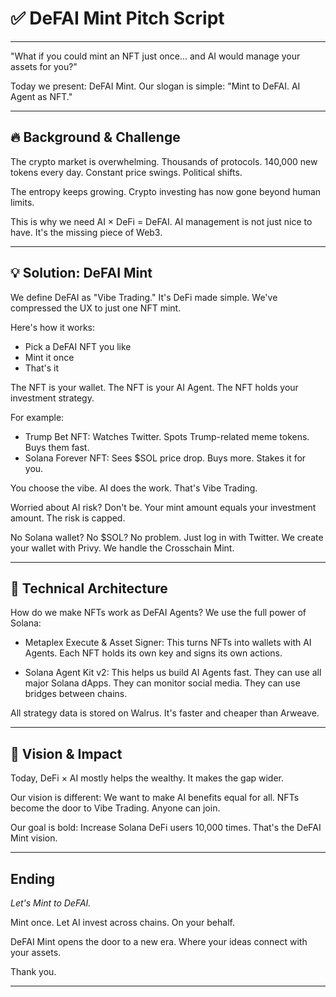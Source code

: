# ✅ DeFAI Mint Pitch Script

---

"What if you could mint an NFT just once... and AI would manage your assets for you?"

Today we present: DeFAI Mint.
Our slogan is simple: "Mint to DeFAI. AI Agent as NFT."

---

## 🔥 Background & Challenge

The crypto market is overwhelming.
Thousands of protocols.
140,000 new tokens every day.
Constant price swings.
Political shifts.

The entropy keeps growing.
Crypto investing has now gone beyond human limits.

This is why we need AI × DeFi = DeFAI.
AI management is not just nice to have.
It's the missing piece of Web3.

---

## 💡 Solution: DeFAI Mint

We define DeFAI as "Vibe Trading."
It's DeFi made simple.
We've compressed the UX to just one NFT mint.

Here's how it works:

- Pick a DeFAI NFT you like
- Mint it once
- That's it

The NFT is your wallet.
The NFT is your AI Agent.
The NFT holds your investment strategy.

For example:

- Trump Bet NFT: Watches Twitter. Spots Trump-related meme tokens. Buys them fast.
- Solana Forever NFT: Sees $SOL price drop. Buys more. Stakes it for you.

You choose the vibe.
AI does the work.
That's Vibe Trading.

Worried about AI risk?
Don't be.
Your mint amount equals your investment amount.
The risk is capped.

No Solana wallet? No $SOL?
No problem.
Just log in with Twitter.
We create your wallet with Privy.
We handle the Crosschain Mint.

---

## 🧠 Technical Architecture

How do we make NFTs work as DeFAI Agents?
We use the full power of Solana:

- Metaplex Execute & Asset Signer:
  This turns NFTs into wallets with AI Agents.
  Each NFT holds its own key and signs its own actions.

- Solana Agent Kit v2:
  This helps us build AI Agents fast.
  They can use all major Solana dApps.
  They can monitor social media.
  They can use bridges between chains.

All strategy data is stored on Walrus.
It's faster and cheaper than Arweave.

---

## 🎯 Vision & Impact

Today, DeFi × AI mostly helps the wealthy.
It makes the gap wider.

Our vision is different:
We want to make AI benefits equal for all.
NFTs become the door to Vibe Trading.
Anyone can join.

Our goal is bold:
Increase Solana DeFi users 10,000 times.
That's the DeFAI Mint vision.

---

## Ending

_Let's Mint to DeFAI._

Mint once.
Let AI invest across chains.
On your behalf.

DeFAI Mint opens the door to a new era.
Where your ideas connect with your assets.

Thank you.

---
